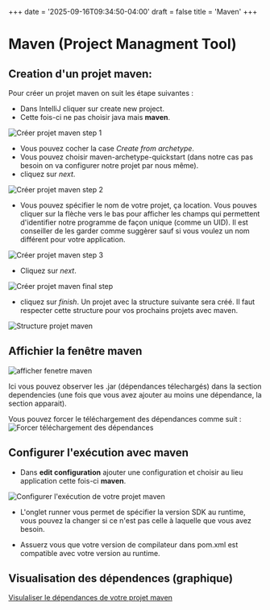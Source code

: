 +++
date = '2025-09-16T09:34:50-04:00'
draft = false
title = 'Maven'
+++

# Maven (Project Managment Tool)

## Creation d'un projet maven:
Pour créer un projet maven on suit les étape suivantes :
- Dans IntelliJ cliquer sur create new project.
- Cette fois-ci ne pas choisir java mais __maven__.

![Créer projet maven step 1](/420-311/images/Maven_new_project_create_step_1.png)

- Vous pouvez cocher la case _Create from archetype_.
- Vous pouvez choisir maven-archetype-quickstart (dans notre cas pas besoin on va configurer notre projet par nous même).
- cliquez sur _next_.

![Créer projet maven step 2](/420-311/images/Maven_new_project_create_step_2.png)

- Vous pouvez spécifier le nom de votre projet, ça location. Vous pouves cliquer sur la flèche vers le bas pour afficher les champs qui permettent d'identifier notre programme de façon unique (comme un UID). Il est conseiller de les garder comme suggèrer sauf si vous voulez un nom différent pour votre application.

![Créer projet maven step 3](/420-311/images/Maven_quick_start_create_project.png)

- Cliquez sur _next_. 

![Créer projet maven final step](/420-311/images/Maven_new_project_create_final_step.png)

- cliquez sur _finish_. Un projet avec la structure suivante sera créé. Il faut respecter cette structure pour vos prochains projets avec maven.

![Structure projet maven](/420-311/images/Structure_de_base_projet_maven.png)

## Affichier la fenêtre maven 

![afficher fenetre maven](/420-311/images/Fenetre_maven_intelliJ.png)

Ici vous pouvez observer les .jar (dépendances télechargés) dans la section dependencies (une fois que vous avez ajouter au moins une dépendance, la section apparait).

Vous pouvez forcer le téléchargement des dépendances comme suit :
![Forcer téléchargement des dépendances](/420-311/images/Telechargement_dependencies_sources.png)


## Configurer l'exécution avec maven
- Dans __edit configuration__ ajouter une configuration et choisir au lieu application cette fois-ci __maven__.

![Configurer l'exécution de votre projet maven](/420-311/images/Configurer_run.png)

- L'onglet runner vous permet de spécifier la version SDK au runtime, vous pouvez la changer si ce n'est pas celle à laquelle que vous avez besoin.  

- Assuerz vous que votre version de compilateur dans pom.xml est compatible avec votre version au runtime.

## Visualisation des dépendences (graphique)

[Visulaliser le dépendances de votre projet maven](/420-311/images/Telechargement_dependencies_sources.png)
